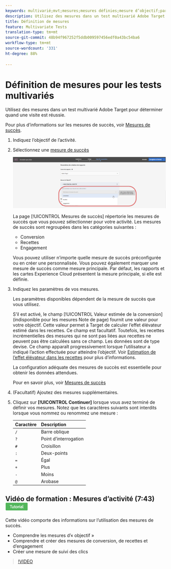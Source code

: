 ```yaml
---
keywords: multivarié;mvt;mesures;mesures définies;mesure d’objectif;paramètres d’activité;mesure de succès;conversion;recettes;engagement
description: Utilisez des mesures dans un test multivarié Adobe Target pour déterminer quand une visite est réussie.
title: Définition de mesures
feature: Multivariate Tests
translation-type: tm+mt
source-git-commit: 48b94f967252f5ddb009597456edf0a43bc54ba6
workflow-type: tm+mt
source-wordcount: '331'
ht-degree: 88%

---
```



# Définition de mesures pour les tests multivariés

Utilisez des mesures dans un test multivarié Adobe Target pour déterminer quand une visite est réussie.

Pour plus d’informations sur les mesures de succès, voir [Mesures de succès](/help/c-activities/r-success-metrics/success-metrics.md#reference_D011575C85DA48E989A244593D9B9924).

1. Indiquez l’objectif de l’activité.
1. Sélectionnez une [mesure de succès](/help/c-activities/r-success-metrics/success-metrics.md#reference_D011575C85DA48E989A244593D9B9924)

   ![Définition de la liste des mesures](/help/c-activities/c-multivariate-testing/t-create-multivariate-test/assets/mvt_metrics-list.png)

   La page [!UICONTROL Mesures de succès] répertorie les mesures de succès que vous pouvez sélectionner pour votre activité. Les mesures de succès sont regroupées dans les catégories suivantes :

   * Conversion
   * Recettes
   * Engagement

   Vous pouvez utiliser n’importe quelle mesure de succès préconfigurée ou en créer une personnalisée. Vous pouvez également marquer une mesure de succès comme mesure principale. Par défaut, les rapports et les cartes Experience Cloud présentent la mesure principale, si elle est définie.
1. Indiquez les paramètres de vos mesures.

   Les paramètres disponibles dépendent de la mesure de succès que vous utilisez.

   S’il est activé, le champ [!UICONTROL Valeur estimée de la conversion] (indisponible pour les mesures Note de page) fournit une valeur pour votre objectif. Cette valeur permet à Target de calculer l’effet élévateur estimé dans les recettes. Ce champ est facultatif. Toutefois, les recettes incrémentielles des mesures qui ne sont pas liées aux recettes ne peuvent pas être calculées sans ce champ. Les données sont de type devise. Ce champ apparaît progressivement lorsque l’utilisateur a indiqué l’action effectuée pour atteindre l’objectif. Voir [Estimation de l’effet élévateur dans les recettes](/help/administrating-target/r-target-account-preferences/estimating-lift-in-revenue.md) pour plus d’informations.

   La configuration adéquate des mesures de succès est essentielle pour obtenir les données attendues.

   Pour en savoir plus, voir [Mesures de succès](/help/c-activities/r-success-metrics/success-metrics.md#reference_D011575C85DA48E989A244593D9B9924)
1. (Facultatif) Ajoutez des mesures supplémentaires.
1. Cliquez sur **[!UICONTROL Continuer]** lorsque vous avez terminé de définir vos mesures. 
Notez que les caractères suivants sont interdits lorsque vous nommez ou renommez une mesure :

   | Caractère | Description |
   |--- |--- |
   | `/` | Barre oblique |
   | `?` | Point d’interrogation |
   | `#` | Croisillon |
   | `:` | Deux-points |
   | `=` | Égal |
   | `+` | Plus |
   | `-` | Moins |
   | `@` | Arobase |

## Vidéo de formation : Mesures d’activité (7:43)  ![Badge de didacticiel](/help/assets/tutorial.png)

Cette vidéo comporte des informations sur l’utilisation des mesures de succès.

* Comprendre les mesures d’« objectif »
* Comprendre et créer des mesures de conversion, de recettes et d’engagement
* Créer une mesure de suivi des clics

>[!VIDEO](https://video.tv.adobe.com/v/17380)
